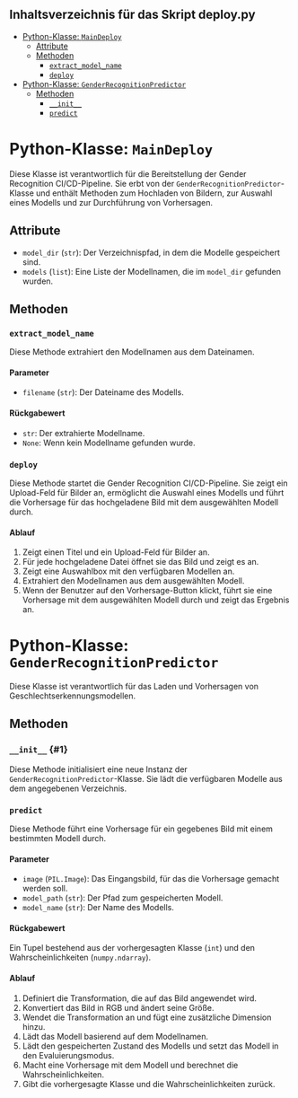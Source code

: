 ## Inhaltsverzeichnis für das Skript deploy.py 

- [Python-Klasse: `MainDeploy`](#python-klasse-maindeploy)
  - [Attribute](#attribute)
  - [Methoden](#methoden)
    - [`extract_model_name`](#extract_model_name)
    - [`deploy`](#deploy)
- [Python-Klasse: `GenderRecognitionPredictor`](#python-klasse-genderrecognitionpredictor)
  - [Methoden](#methoden-1)
    - [`__init__`](#1)
    - [`predict`](#predict)



# Python-Klasse: `MainDeploy`

Diese Klasse ist verantwortlich für die Bereitstellung der Gender Recognition CI/CD-Pipeline. Sie erbt von der `GenderRecognitionPredictor`-Klasse und enthält Methoden zum Hochladen von Bildern, zur Auswahl eines Modells und zur Durchführung von Vorhersagen.

## Attribute

- `model_dir` (`str`): Der Verzeichnispfad, in dem die Modelle gespeichert sind.
- `models` (`list`): Eine Liste der Modellnamen, die im `model_dir` gefunden wurden.

## Methoden

### `extract_model_name`

Diese Methode extrahiert den Modellnamen aus dem Dateinamen.

#### Parameter

- `filename` (`str`): Der Dateiname des Modells.

#### Rückgabewert

- `str`: Der extrahierte Modellname.
- `None`: Wenn kein Modellname gefunden wurde.

### `deploy`

Diese Methode startet die Gender Recognition CI/CD-Pipeline. Sie zeigt ein Upload-Feld für Bilder an, ermöglicht die Auswahl eines Modells und führt die Vorhersage für das hochgeladene Bild mit dem ausgewählten Modell durch.

#### Ablauf

1. Zeigt einen Titel und ein Upload-Feld für Bilder an.
2. Für jede hochgeladene Datei öffnet sie das Bild und zeigt es an.
3. Zeigt eine Auswahlbox mit den verfügbaren Modellen an.
4. Extrahiert den Modellnamen aus dem ausgewählten Modell.
5. Wenn der Benutzer auf den Vorhersage-Button klickt, führt sie eine Vorhersage mit dem ausgewählten Modell durch und zeigt das Ergebnis an.


# Python-Klasse: `GenderRecognitionPredictor`

Diese Klasse ist verantwortlich für das Laden und Vorhersagen von Geschlechtserkennungsmodellen.

## Methoden

### `__init__` {#1}

Diese Methode initialisiert eine neue Instanz der `GenderRecognitionPredictor`-Klasse. Sie lädt die verfügbaren Modelle aus dem angegebenen Verzeichnis.

### `predict`

Diese Methode führt eine Vorhersage für ein gegebenes Bild mit einem bestimmten Modell durch.

#### Parameter

- `image` (`PIL.Image`): Das Eingangsbild, für das die Vorhersage gemacht werden soll.
- `model_path` (`str`): Der Pfad zum gespeicherten Modell.
- `model_name` (`str`): Der Name des Modells.

#### Rückgabewert

Ein Tupel bestehend aus der vorhergesagten Klasse (`int`) und den Wahrscheinlichkeiten (`numpy.ndarray`).

#### Ablauf

1. Definiert die Transformation, die auf das Bild angewendet wird.
2. Konvertiert das Bild in RGB und ändert seine Größe.
3. Wendet die Transformation an und fügt eine zusätzliche Dimension hinzu.
4. Lädt das Modell basierend auf dem Modellnamen.
5. Lädt den gespeicherten Zustand des Modells und setzt das Modell in den Evaluierungsmodus.
6. Macht eine Vorhersage mit dem Modell und berechnet die Wahrscheinlichkeiten.
7. Gibt die vorhergesagte Klasse und die Wahrscheinlichkeiten zurück.

